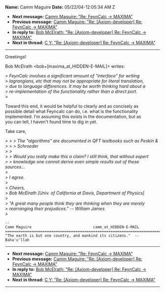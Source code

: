 **Name:** Camm Maguire
**Date:** 05/22/04-12:05:34 AM Z

  - **Next message:** [Camm Maguire: "Re: FeynCalc -\>
    MAXIMA"](0222.html)
  - **Previous message:** [Camm Maguire: "Re: [Axiom-developer]
    Re: FeynCalc -\> MAXIMA"](0220.html)
  - **In reply to:** [Bob McElrath: "Re: [Axiom-developer] Re:
    FeynCalc -\> MAXIMA"](0207.html)
  - **Next in thread:** [C Y: "Re: [Axiom-developer] Re:
    FeynCalc -\> MAXIMA"](0212.html)

-----

Greetings\!  

Bob McElrath
\<bob+[maxima_at_HIDDEN-E-MAIL]\>
writes:  

*\> FeynCalc involves a significant amount of "interface" for writing*  
*\> lagrangians, etc that may not be appropriate for literal
translation,*  
*\> due to language differences. It may be worth thinking hard about
a*  
*\> re-implementation of the functionality rather than a direct port.*  
*\>*  

Toward this end, it would be helpful to clearly and as concisely as  
possible detail what Feyncalc can do, i.e. what is the functionality  
implemented. I'm assuming this exists in the documentation, but as  
you can tell, I haven't found time to dig in yet.  

Take care,  

*\> \> \> The "algorithms" are documented in QFT textbooks such as
Peskin &*  
*\> \> \> Schroeder*  
*\> \>*  
*\> \> Would you really make this a claim? I still think, that without
expert*  
*\> \> knowledge one cannot derive even simple results out of these
sources...*  
*\>*  
*\> I agree.*  
*\>*  
*\> Cheers,*  
*\> Bob McElrath [Univ. of California at Davis, Department of
Physics]*  
*\>*  
*\> "A great many people think they are thinking when they are merely*  
*\> rearranging their prejudices." -- William James*  
*\>*  

    -- 
    Camm Maguire                            camm_at_HIDDEN-E-MAIL
    ==========================================================================
    "The earth is but one country, and mankind its citizens."  --  Baha'u'llah

-----

  - **Next message:** [Camm Maguire: "Re: FeynCalc -\>
    MAXIMA"](0222.html)
  - **Previous message:** [Camm Maguire: "Re: [Axiom-developer]
    Re: FeynCalc -\> MAXIMA"](0220.html)
  - **In reply to:** [Bob McElrath: "Re: [Axiom-developer] Re:
    FeynCalc -\> MAXIMA"](0207.html)
  - **Next in thread:** [C Y: "Re: [Axiom-developer] Re:
    FeynCalc -\> MAXIMA"](0212.html)

-----

